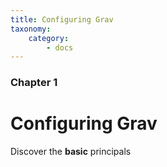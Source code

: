 ```yaml
---
title: Configuring Grav
taxonomy:
    category:
        - docs
---
```


### Chapter 1

# Configuring Grav

Discover the **basic** principals
